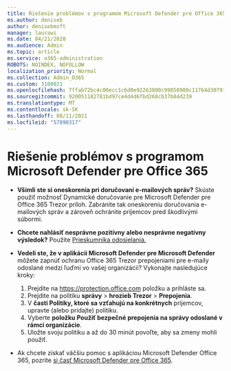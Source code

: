 ```yaml
---
title: Riešenie problémov s programom Microsoft Defender pre Office 365
ms.author: deniseb
author: denisebmsft
manager: laurawi
ms.date: 04/21/2020
ms.audience: Admin
ms.topic: article
ms.service: o365-administration
ROBOTS: NOINDEX, NOFOLLOW
localization_priority: Normal
ms.collection: Admin_O365
ms.custom: 3100021
ms.openlocfilehash: 7ffab72bc4c00ecc1c6d0e92263800c99858980c11764d307914635370306087
ms.sourcegitcommit: 920051182781bd97ce4d4d6fbd268cb37b84d239
ms.translationtype: MT
ms.contentlocale: sk-SK
ms.lasthandoff: 08/11/2021
ms.locfileid: "57890317"
---
```

# <a name="troubleshoot-issues-with-microsoft-defender-for-office-365"></a>Riešenie problémov s programom Microsoft Defender pre Office 365

- **Všimli ste si oneskorenia pri doručovaní e-mailových správ?** Skúste použiť možnosť Dynamické doručovanie pre Microsoft Defender pre Office 365 Trezor príloh. Zabránite tak oneskoreniu doručovania e-mailových správ a zároveň ochránite príjemcov pred škodlivými súbormi.
- **Chcete nahlásiť nesprávne pozitívny alebo nesprávne negatívny výsledok?** Použite [Prieskumníka odosielania.](https://protection.office.com/reportsubmission)
- **Vedeli ste, že v aplikácii Microsoft Defender pre Microsoft Defender** môžete zapnúť ochranu Office 365 Trezor prepojeniami pre e-maily odoslané medzi ľuďmi vo vašej organizácii? Vykonajte nasledujúce kroky:
    1. Prejdite na https://protection.office.com položku a prihláste sa.
    2. Prejdite na politiku **správy**  >  **hrozieb Trezor**  >  **Prepojenia**.
    3. V **časti Politiky, ktoré sa vzťahujú na konkrétnych** príjemcov, upravte (alebo pridajte) politiku.
    4. Vyberte **položku Použiť bezpečné prepojenia na správy odoslané v rámci organizácie**.
    5. Uložte svoju politiku a až do 30 minút povoľte, aby sa zmeny mohli použiť.

- Ak chcete získať väčšiu pomoc s aplikáciou Microsoft Defender Office 365, pozrite [si časť Microsoft Defender pre Office 365](https://docs.microsoft.com/microsoft-365/security/office-365-security/office-365-atp).